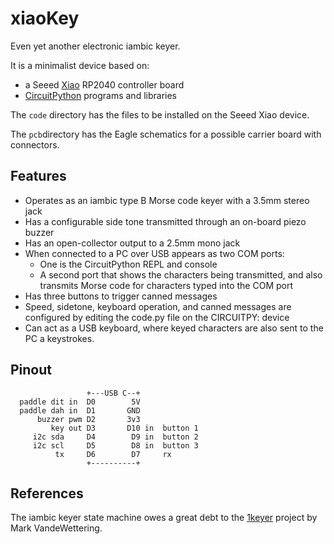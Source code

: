 # xiaoKey

Even yet another electronic iambic keyer.

It is a minimalist device based on:

* a Seeed [Xiao](https://www.seeedstudio.com/XIAO-RP2040-v1-0-p-5026.html) RP2040 controller board
* [CircuitPython](https://circuitpython.org/) programs and libraries

The `code` directory has the files to be installed on the Seeed Xiao device.

The `pcb`directory has the Eagle schematics for a possible carrier board with connectors.

## Features

* Operates as an iambic type B Morse code keyer with a 3.5mm stereo jack
* Has a configurable side tone transmitted through an on-board piezo buzzer
* Has an open-collector output to a 2.5mm mono jack
* When connected to a PC over USB appears as two COM ports:
  * One is the CircuitPython REPL and console
  * A second port that shows the characters being transmitted, and also transmits Morse code for characters typed into the COM port
* Has three buttons to trigger canned messages
* Speed, sidetone, keyboard operation, and canned messages are configured by editing the code.py file on the CIRCUITPY: device
* Can act as a USB keyboard, where keyed characters are also sent to the PC a keystrokes.  

## Pinout

```
                 +---USB C--+  
  paddle dit in  D0        5V
  paddle dah in  D1       GND
      buzzer pwm D2       3v3
         key out D3       D10 in  button 1
     i2c sda     D4        D9 in  button 2 
     i2c scl     D5        D8 in  button 3
          tx     D6        D7     rx
                 +----------+
```



## References

The iambic keyer state machine owes a great debt to the [1keyer](https://hackaday.io/project/18841-1keyer/log/50103-state-machine-of-the-union) project by Mark VandeWettering.
